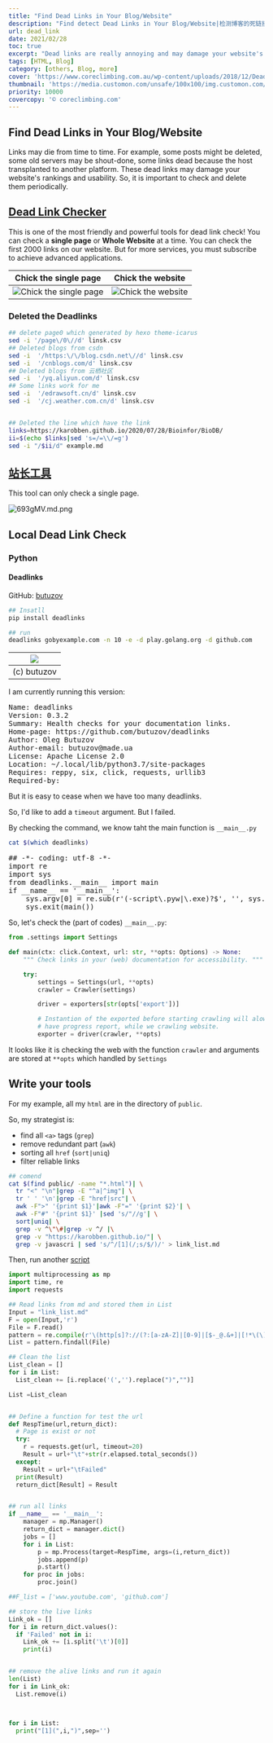 ```yaml
---
title: "Find Dead Links in Your Blog/Website"
description: "Find detect Dead Links in Your Blog/Website|检测博客的死链接"
url: dead_link
date: 2021/02/28
toc: true
excerpt: "Dead links are really annoying and may damage your website's rankings and usability. So, it is important to check and delete them periodically."
tags: [HTML, Blog]
category: [others, Blog, more]
cover: 'https://www.coreclimbing.com.au/wp-content/uploads/2018/12/Dead-Links-1-600x400.png'
thumbnail: 'https://media.customon.com/unsafe/100x100/img.customon.com/art/2/1200/1200/1b9569/63523/943fee7011503cefa49ec2f65ad5df47.png.jpg'
priority: 10000
covercopy: '© coreclimbing.com'
---
```


## Find Dead Links in Your Blog/Website

Links may die from time to time. For example, some posts might be deleted, some old servers may be shout-done, some links dead because the host transplanted to another platform. These dead links may damage your website's rankings and usability. So, it is important to check and delete them periodically.

## [Dead Link Checker](https://www.deadlinkchecker.com/)
This is one of the most friendly and powerful tools for dead link check!
You can check a **single page** or **Whole Website** at a time.
You can check the first 2000 links on our website. But for more services, you must subscribe to achieve advanced applications.

|Chick the single page|Chick the website|
|:--:|:--:|
|![Chick the single page](https://s3.ax1x.com/2021/02/28/6932rT.md.png)|![Chick the website](https://s3.ax1x.com/2021/02/28/693RqU.md.png)|


### Deleted the Deadlinks

```bash
## delete page0 which generated by hexo theme-icarus
sed -i '/page\/0\//d' linsk.csv
## Deleted blogs from csdn
sed -i  '/https:\/\/blog.csdn.net\//d' linsk.csv
sed -i  '/cnblogs.com/d' linsk.csv
## Deleted blogs from 云栖社区
sed -i  '/yq.aliyun.com/d' linsk.csv
## Some links work for me
sed -i  '/edrawsoft.cn/d' linsk.csv
sed -i  '/cj.weather.com.cn/d' linsk.csv


## Deleted the line which have the link
links=https://karobben.github.io/2020/07/28/Bioinfor/BioDB/
ii=$(echo $links|sed 's=/=\\/=g')
sed -i "/$ii/d" example.md
```


## [站长工具](https://ntool.chinaz.com/linksTesting/list?url=karobben.github.io&type=1)

This tool can only check a single page.

![693gMV.md.png](https://s3.ax1x.com/2021/02/28/693gMV.md.png)


## Local Dead Link Check
### Python
#### Deadlinks
GitHub: [butuzov](https://github.com/butuzov/deadlinks)

```bash
## Insatll
pip install deadlinks

## run
deadlinks gobyexample.com -n 10 -e -d play.golang.org -d github.com
```


|![](https://camo.githubusercontent.com/4b28e28fb02a660e40fab1f03420875afb9add889a4adb0ea56f7ff37b5187a8/68747470733a2f2f627574757a6f762e6769746875622e696f2f646561646c696e6b732f646561646c696e6b732e676966)|
|:--:|
|(c) butuzov|

I am currently running this version:
<pre>
Name: deadlinks
Version: 0.3.2
Summary: Health checks for your documentation links.
Home-page: https://github.com/butuzov/deadlinks
Author: Oleg Butuzov
Author-email: butuzov@made.ua
License: Apache License 2.0
Location: ~/.local/lib/python3.7/site-packages
Requires: reppy, six, click, requests, urllib3
Required-by:
</pre>

But it is easy to cease when we have too many deadlinks.

So, I'd like to add a `timeout` argument. But I failed.

By checking the command, we know taht the main function is `__main__.py`
```bash
cat $(which deadlinks)
```
<pre>
## -*- coding: utf-8 -*-
import re
import sys
from deadlinks.__main__ import main
if __name__ == '__main__':
    sys.argv[0] = re.sub(r'(-script\.pyw|\.exe)?$', '', sys.argv[0])
    sys.exit(main())
</pre>

So, let's check the (part of codes) `__main__.py`:
```python
from .settings import Settings

def main(ctx: click.Context, url: str, **opts: Options) -> None:
    """ Check links in your (web) documentation for accessibility. """

    try:
        settings = Settings(url, **opts)
        crawler = Crawler(settings)

        driver = exporters[str(opts['export'])]

        # Instantion of the exported before starting crawling will alow us to
        # have progress report, while we crawling website.
        exporter = driver(crawler, **opts)
```

It looks like it is checking the web with the function `crawler` and arguments are stored at `**opts` which handled by `Settings`


## Write your tools
For my example, all my `html` are in the directory of `public`.

So, my strategist is:
- find all `<a>` tags (`grep`)
- remove redundant part (`awk`)
- sorting all `href` (`sort|uniq`)
- filter reliable links

```bash
## comend
cat $(find public/ -name "*.html")| \
  tr "<" "\n"|grep -E "^a|^img"| \
  tr ' ' '\n'|grep -E "href|src"| \
  awk -F">" '{print $1}'|awk -F"=" '{print $2}'| \
  awk -F"#" '{print $1}' |sed 's/"//g'| \
  sort|uniq| \
  grep -v ^\"\#|grep -v ^/ |\
  grep -v "https://karobben.github.io/"| \
  grep -v javascri | sed 's/^/[1](/;s/$/)/' > link_list.md

```

Then, run another [script](https://karobben.github.io/2020/10/25/Blog/Py_url_Rtime/#1-Extract-and-Calculates-Responding-Time)

```python
import multiprocessing as mp
import time, re
import requests

## Read links from md and stored them in List
Input = "link_list.md"
F = open(Input,'r')
File = F.read()
pattern = re.compile(r'\(http[s]?://(?:[a-zA-Z]|[0-9]|[$-_@.&+]|[!*\(\),]|(?:%[0-9a-fA-F][0-9a-fA-F]))+\)') # 匹配模式
List = pattern.findall(File)

## Clean the list
List_clean = []
for i in List:
  List_clean += [i.replace('(','').replace(")","")]

List =List_clean


## Define a function for test the url
def RespTime(url,return_dict):
  # Page is exist or not
  try:
    r = requests.get(url, timeout=20)
    Result = url+"\t"+str(r.elapsed.total_seconds())
  except:
    Result = url+"\tFailed"
  print(Result)
  return_dict[Result] = Result


## run all links
if __name__ == '__main__':
    manager = mp.Manager()
    return_dict = manager.dict()
    jobs = []
    for i in List:
        p = mp.Process(target=RespTime, args=(i,return_dict))
        jobs.append(p)
        p.start()
    for proc in jobs:
        proc.join()

##F_list = ['www.youtube.com', 'github.com']

## store the live links
Link_ok = []
for i in return_dict.values():
  if 'Failed' not in i:
    Link_ok += [i.split('\t')[0]]
    print(i)


## remove the alive links and run it again
len(List)
for i in Link_ok:
  List.remove(i)



for i in List:
  print("[1](",i,")",sep='')
```
